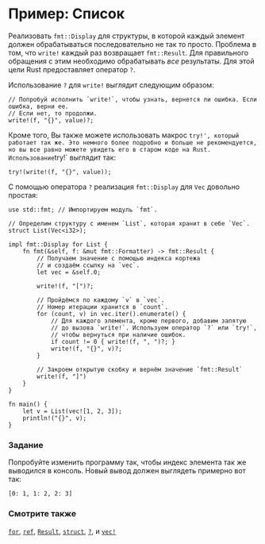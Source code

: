 # Пример: Список

Реализовать `fmt::Display` для структуры, в которой каждый элемент должен обрабатываться
последовательно не так то просто.
Проблема в том, что `write!` каждый раз возвращает `fmt::Result`.
Для правильного обращения с этим необходимо обрабатывать *все*
результаты. Для этой цели Rust предоставляет оператор `?`.

Использование `?` для `write!` выглядит следующим образом:

```rust,ignore
// Попробуй исполнить `write!`, чтобы узнать, вернется ли ошибка. Если ошибка, верни ее.
// Если нет, то продолжи.
write!(f, "{}", value)?;
```

Кроме того, Вы также можете использовать макрос `try!', который работает так же. Это немного более подробно и больше не рекомендуется, но вы все равно можете увидеть его в старом коде на Rust. Использование`try!` выглядит так:

```rust,ignore
try!(write!(f, "{}", value));
```

С помощью оператора `?` реализация `fmt::Display` для `Vec` довольно простая:

```rust,editable
use std::fmt; // Импортируем модуль `fmt`.

// Определим структуру с именем `List`, которая хранит в себе `Vec`.
struct List(Vec<i32>);

impl fmt::Display for List {
    fn fmt(&self, f: &mut fmt::Formatter) -> fmt::Result {
        // Получаем значение с помощью индекса кортежа
        // и создаём ссылку на `vec`.
        let vec = &self.0;

        write!(f, "[")?;

        // Пройдёмся по каждому `v` в `vec`.
        // Номер итерации хранится в `count`.
        for (count, v) in vec.iter().enumerate() {
            // Для каждого элемента, кроме первого, добавим запятую
            // до вызова `write!`. Используем оператор `?` или `try!`,
            // чтобы вернуться при наличие ошибок.
            if count != 0 { write!(f, ", ")?; }
            write!(f, "{}", v)?;
        }

        // Закроем открытую скобку и вернём значение `fmt::Result`
        write!(f, "]")
    }
}

fn main() {
    let v = List(vec![1, 2, 3]);
    println!("{}", v);
}
```

### Задание

Попробуйте изменить программу так, чтобы индекс элемента так же выводился в консоль.
Новый вывод должен выглядеть примерно вот так:

```rust,ignore
[0: 1, 1: 2, 2: 3]
```

### Смотрите также

[`for`](../../../flow_control/for.md), [`ref`](../../../scope/borrow/ref.md), [`Result`](../../../std/result.md), [`struct`](../../../custom_types/structs.md),
[`?`](../../../std/result/question_mark.md), и [`vec!`](../../../std/vec.md)
